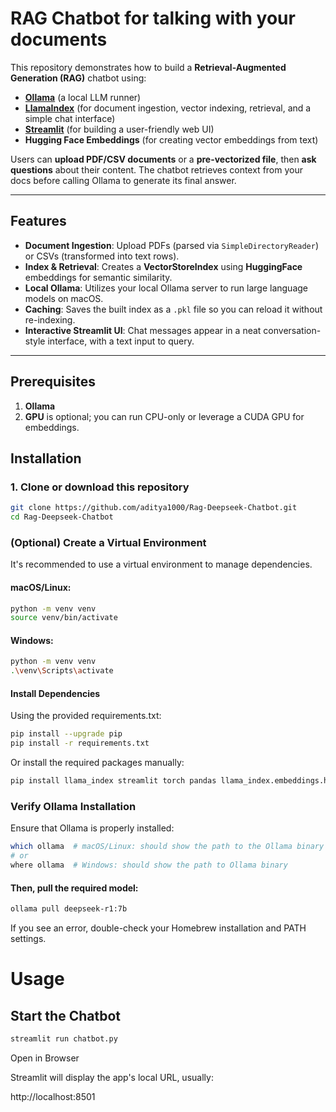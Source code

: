 # RAG Chatbot for talking with your documents

This repository demonstrates how to build a **Retrieval-Augmented Generation (RAG)** chatbot using:

- **[Ollama](https://github.com/jmorganca/ollama)** (a local LLM runner)
- **[LlamaIndex](https://github.com/jerryjliu/llama_index)** (for document ingestion, vector indexing, retrieval, and a simple chat interface)
- **[Streamlit](https://streamlit.io/)** (for building a user-friendly web UI)
- **Hugging Face Embeddings** (for creating vector embeddings from text)

Users can **upload PDF/CSV documents** or a **pre-vectorized file**, then **ask questions** about their content. The chatbot retrieves context from your docs before calling Ollama to generate its final answer.

---

## Features

- **Document Ingestion**: Upload PDFs (parsed via `SimpleDirectoryReader`) or CSVs (transformed into text rows).
- **Index & Retrieval**: Creates a **VectorStoreIndex** using **HuggingFace** embeddings for semantic similarity.
- **Local Ollama**: Utilizes your local Ollama server to run large language models on macOS.
- **Caching**: Saves the built index as a `.pkl` file so you can reload it without re-indexing.
- **Interactive Streamlit UI**: Chat messages appear in a neat conversation-style interface, with a text input to query.

---

## Prerequisites

1. **Ollama**
2. **GPU** is optional; you can run CPU-only or leverage a CUDA GPU for embeddings.

## Installation

### 1. Clone or download this repository
```bash
git clone https://github.com/aditya1000/Rag-Deepseek-Chatbot.git
cd Rag-Deepseek-Chatbot
```


### (Optional) Create a Virtual Environment
It's recommended to use a virtual environment to manage dependencies.

#### macOS/Linux:
```bash
python -m venv venv
source venv/bin/activate
```

#### Windows:
``` bash
python -m venv venv
.\venv\Scripts\activate
```

#### Install Dependencies
Using the provided requirements.txt:

```bash
pip install --upgrade pip
pip install -r requirements.txt
```

Or install the required packages manually:
```bash
pip install llama_index streamlit torch pandas llama_index.embeddings.huggingface numpy==1.26.4
```


### Verify Ollama Installation
Ensure that Ollama is properly installed:

```bash
which ollama  # macOS/Linux: should show the path to the Ollama binary
# or
where ollama  # Windows: should show the path to Ollama binary
```

#### Then, pull the required model:
```bash
ollama pull deepseek-r1:7b
```

If you see an error, double-check your Homebrew installation and PATH settings.

# Usage

## Start the Chatbot
```bash
streamlit run chatbot.py
```

Open in Browser

Streamlit will display the app's local URL, usually:

http://localhost:8501
